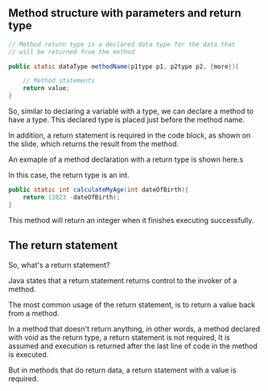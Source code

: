 ## Method structure with parameters and return type

```java
// Method return type is a declared data type for the data that
// will be returned from the method

public static dataType methodName(p1type p1, p2type p2, {more}){

    // Method statements
    return value;
}
```

So, similar to declaring a variable with a type, we can declare a method to have a type.
This declared type is placed just before the method name.

In addition, a return statement is required in the code block, as shown on the slide, which returns the result from the method.

An exmaple of a method declaration with a return type is shown here.s

In this case, the return type is an int.

```java
public static int calculateMyAge(int dateOfBirth){
    return (2023 -dateOfBirth);
}
```
This method will return an integer when it finishes executing successfully.

## The return statement

So, what's a return statement?

Java states that a return statement returns control to the invoker of a method.

The most common usage of the return statement, is to return a value back from a method.

In a method that doesn't return anything, in other words, a method declared with void as the return type, a return statement is not required, It is assumed and execution is returned after the last line of code in the method is executed.

But in methods that do return data, a return statement with a value is required.